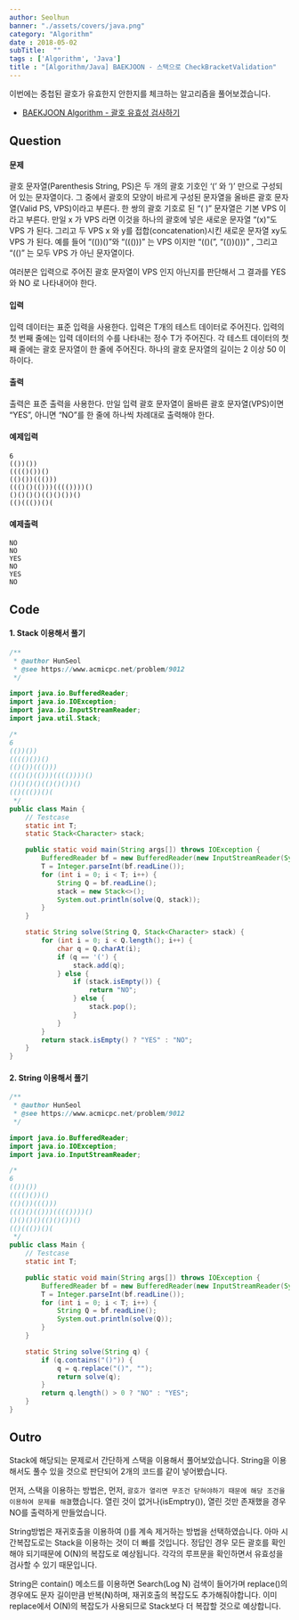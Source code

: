 ```yaml
---
author: Seolhun
banner: "./assets/covers/java.png"
category: "Algorithm"
date : 2018-05-02
subTitle:  ""
tags : ['Algorithm', 'Java']
title : "[Algorithm/Java] BAEKJOON - 스택으로 CheckBracketValidation"
---
```


이번에는 중첩된 괄호가 유효한지 안한지를 체크하는 알고리즘을 풀어보겠습니다.
- [BAEKJOON Algorithm - 괄호 유효성 검사하기](https://www.acmicpc.net/problem/9012)

## Question
#### 문제
괄호 문자열(Parenthesis String, PS)은 두 개의 괄호 기호인 ‘(’ 와 ‘)’ 만으로 구성되어 있는 문자열이다. 그 중에서 괄호의 모양이 바르게 구성된 문자열을 올바른 괄호 문자열(Valid PS, VPS)이라고 부른다. 한 쌍의 괄호 기호로 된 “( )” 문자열은 기본 VPS 이라고 부른다. 만일 x 가 VPS 라면 이것을 하나의 괄호에 넣은 새로운 문자열 “(x)”도 VPS 가 된다. 그리고 두 VPS x 와 y를 접합(concatenation)시킨 새로운 문자열 xy도 VPS 가 된다. 예를 들어 “(())()”와 “((()))” 는 VPS 이지만 “(()(”, “(())()))” , 그리고 “(()” 는 모두 VPS 가 아닌 문자열이다.

여러분은 입력으로 주어진 괄호 문자열이 VPS 인지 아닌지를 판단해서 그 결과를 YES 와 NO 로 나타내어야 한다.

#### 입력
입력 데이터는 표준 입력을 사용한다. 입력은 T개의 테스트 데이터로 주어진다. 입력의 첫 번째 줄에는 입력 데이터의 수를 나타내는 정수 T가 주어진다. 각 테스트 데이터의 첫째 줄에는 괄호 문자열이 한 줄에 주어진다. 하나의 괄호 문자열의 길이는 2 이상 50 이하이다.

#### 출력
출력은 표준 출력을 사용한다. 만일 입력 괄호 문자열이 올바른 괄호 문자열(VPS)이면 “YES”, 아니면 “NO”를 한 줄에 하나씩 차례대로 출력해야 한다.

#### 예제입력
```
6
(())())
(((()())()
(()())((()))
((()()(()))(((())))()
()()()()(()()())()
(()((())()(
```

#### 예제출력
```
NO
NO
YES
NO
YES
NO
```

## Code
#### 1. Stack 이용해서 풀기
```java
/**
 * @author HunSeol
 * @see https://www.acmicpc.net/problem/9012
 */

import java.io.BufferedReader;
import java.io.IOException;
import java.io.InputStreamReader;
import java.util.Stack;

/*
6
(())())
(((()())()
(()())((()))
((()()(()))(((())))()
()()()()(()()())()
(()((())()(
 */
public class Main {
    // Testcase
    static int T;
    static Stack<Character> stack;

    public static void main(String args[]) throws IOException {
        BufferedReader bf = new BufferedReader(new InputStreamReader(System.in));
        T = Integer.parseInt(bf.readLine());
        for (int i = 0; i < T; i++) {
            String Q = bf.readLine();
            stack = new Stack<>();
            System.out.println(solve(Q, stack));
        }
    }

    static String solve(String Q, Stack<Character> stack) {
        for (int i = 0; i < Q.length(); i++) {
            char q = Q.charAt(i);
            if (q == '(') {
                stack.add(q);
            } else {
                if (stack.isEmpty()) {
                    return "NO";
                } else {
                    stack.pop();
                }
            }
        }
        return stack.isEmpty() ? "YES" : "NO";
    }
}
```

#### 2. String 이용해서 풀기
```java
/**
 * @author HunSeol
 * @see https://www.acmicpc.net/problem/9012
 */

import java.io.BufferedReader;
import java.io.IOException;
import java.io.InputStreamReader;

/*
6
(())())
(((()())()
(()())((()))
((()()(()))(((())))()
()()()()(()()())()
(()((())()(
 */
public class Main {
    // Testcase
    static int T;

    public static void main(String args[]) throws IOException {
        BufferedReader bf = new BufferedReader(new InputStreamReader(System.in));
        T = Integer.parseInt(bf.readLine());
        for (int i = 0; i < T; i++) {
            String Q = bf.readLine();
            System.out.println(solve(Q));
        }
    }

    static String solve(String q) {
        if (q.contains("()")) {
            q = q.replace("()", "");
            return solve(q);
        }
        return q.length() > 0 ? "NO" : "YES";
    }
}
```

## Outro
Stack에 해당되는 문제로서 간단하게 스택을 이용해서 풀어보았습니다. String을 이용해서도 풀수 있을 것으로 판단되어 2개의 코드를 같이 넣어봤습니다.

먼저, 스택을 이용하는 방법은, 먼저, `괄호가 열리면 무조건 닫혀야하기 때문에 해당 조건을 이용하여 문제를 해결`했습니다. 열린 것이 없거나(isEmptry()), 열린 것만 존재했을 경우 NO를 출력하게 만들었습니다.

String방법은 재귀호출을 이용하여 ()를 계속 제거하는 방법을 선택하였습니다. 아마 시간복잡도로는 Stack을 이용하는 것이 더 빠를 것입니다. 정답인 경우 모든 괄호를 확인해야 되기때문에 O(N)의 복잡도로 예상됩니다. 각각의 루프문을 확인하면서 유효성을 검사할 수 있기 때문입니다.

String은 contain() 메소드를 이용하면 Search(Log N) 검색이 들어가며 replace()의 경우에도 문자 길이만큼 반복(N)하며, 재귀호출의 복잡도도 추가해줘야합니다. 이미 replace에서 O(N)의 복잡도가 사용되므로 Stack보다 더 복잡할 것으로 예상합니다.
